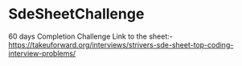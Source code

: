 # SdeSheetChallenge
60 days Completion Challenge
Link to the sheet:- https://takeuforward.org/interviews/strivers-sde-sheet-top-coding-interview-problems/
